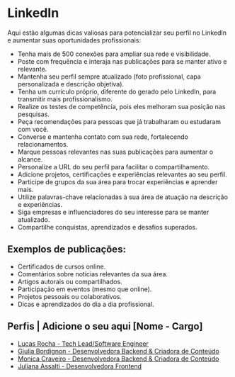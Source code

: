 # LinkedIn

Aqui estão algumas dicas valiosas para potencializar seu perfil no LinkedIn e aumentar suas oportunidades profissionais:

- Tenha mais de 500 conexões para ampliar sua rede e visibilidade.
- Poste com frequência e interaja nas publicações para se manter ativo e relevante.
- Mantenha seu perfil sempre atualizado (foto profissional, capa personalizada e descrição objetiva).
- Tenha um currículo próprio, diferente do gerado pelo LinkedIn, para transmitir mais profissionalismo.
- Realize os testes de competência, pois eles melhoram sua posição nas pesquisas.
- Peça recomendações para pessoas que já trabalharam ou estudaram com você.
- Converse e mantenha contato com sua rede, fortalecendo relacionamentos.
- Marque pessoas relevantes nas suas publicações para aumentar o alcance.
- Personalize a URL do seu perfil para facilitar o compartilhamento.
- Adicione projetos, certificações e experiências relevantes ao seu perfil.
- Participe de grupos da sua área para trocar experiências e aprender mais.
- Utilize palavras-chave relacionadas à sua área de atuação na descrição e experiências.
- Siga empresas e influenciadores do seu interesse para se manter atualizado.
- Compartilhe conquistas, aprendizados e desafios superados.

## Exemplos de publicações:

- Certificados de cursos online.
- Comentários sobre notícias relevantes da sua área.
- Artigos autorais ou compartilhados.
- Participação em eventos (mesmo que online).
- Projetos pessoais ou colaborativos.
- Dicas e aprendizados do dia a dia profissional.

## Perfis | Adicione o seu aqui [Nome - Cargo]

- [Lucas Rocha - Tech Lead/Software Engineer](https://www.linkedin.com/in/lucasrocha27/)
- [Giulia Bordignon - Desenvolvedora Backend & Criadora de Conteúdo](https://www.linkedin.com/in/spacecoding/)
- [Monica Craveiro - Desenvolvedora Backend & Criadora de Conteúdo](https://www.linkedin.com/in/mocraveirodev/)
- [Juliana Assalti - Desenvolvedora Frontend](https://www.linkedin.com/in/juliana-assalti/)
